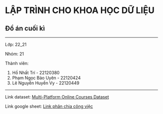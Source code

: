 # LẬP TRÌNH CHO KHOA HỌC DỮ LIỆU
## Đồ án cuối kì

---

Lớp: 22_21

Nhóm: 21

Thành viên:

1. Hồ Nhất Trí - 22120380
2. Phạm Ngọc Bảo Uyên - 22120424
3. Lê Nguyễn Huyền Vy - 22120449

---

Link dataset: [Multi-Platform Online Courses Dataset](https://www.kaggle.com/datasets/everydaycodings/multi-platform-online-courses-dataset?fbclid=IwY2xjawHD4ZFleHRuA2FlbQIxMAABHYpJElaTllLlxH4B8WrWpAJcnuwSW8xS_EI8Yvqa1-dgb6agfjeLkKYuJQ_aem_L45QyPipLELWrAjXAQB_oA)

Link google sheet: [Link phân chia công việc](https://docs.google.com/spreadsheets/d/1zLYsWdu8rOta4k3HrByy-YSjbanOkhNHQc3bqo_TzOE/edit?fbclid=IwY2xjawHD4c9leHRuA2FlbQIxMAABHYpJElaTllLlxH4B8WrWpAJcnuwSW8xS_EI8Yvqa1-dgb6agfjeLkKYuJQ_aem_L45QyPipLELWrAjXAQB_oA&gid=0#gid=0)
